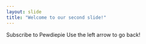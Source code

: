 ```yaml
---
layout: slide
title: "Welcome to our second slide!"
---
```

Subscribe to Pewdiepie
Use the left arrow to go back!
